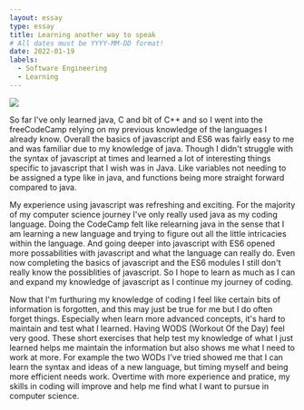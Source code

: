 ```yaml
---
layout: essay
type: essay
title: Learning another way to speak
# All dates must be YYYY-MM-DD format!
date: 2022-01-19
labels:
  - Software Engineering
  - Learning
---
```


<img class="ui tiny left circular floated image" src="../images/software-code.jpg">

So far I've only learned java, C and bit of C++ and so I went into the freeCodeCamp relying on my previous knowledge of the languages I already know.
Overall the basics of javascript and ES6 was fairly easy to me and was familiar due to my knowledge of java.
Though I didn't struggle with the syntax of javascript at times and learned a lot of interesting things specific to javascript that I wish was in Java.
Like variables not needing to be assigned a type like in java, and functions being more straight forward compared to java.

My experience using javascript was refreshing and exciting. For the majority of my computer science journey I've only really used java as my coding language.
Doing the CodeCamp felt like relearning java in the sense that I am learning a new language and trying to figure out all the little intricacies within the language.
And going deeper into javascript with ES6 opened more possabilities with javascript and what the language can really do.
Even now completing the basics of javascript and the ES6 modules I still don't really know the possiblities of javascript. 
So I hope to learn as much as I can and expand my knowledge of javascript as I continue my journey of coding.

Now that I'm furthuring my knowledge of coding I feel like certain bits of information is forgotten, and this may just be true for me but I do often forget things.
Especially when learn more advanced concepts, it's hard to maintain and test what I learned. Having WODS (Workout Of the Day) feel very good.
These short exercises that help test my knowledge of what I just learned helps me maintain the information but also shows me what I need to work at more.
For example the two WODs I've tried showed me that I can learn the syntax and ideas of a new language, but timing myself and being more efficient needs work.
Overtime with more experience and pratice, my skills in coding will improve and help me find what I want to pursue in computer science.
